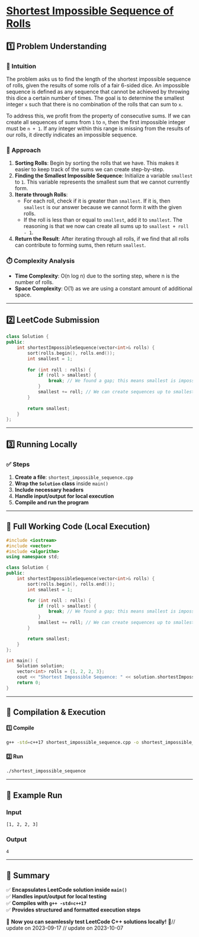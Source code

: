 # **[Shortest Impossible Sequence of Rolls](https://leetcode.com/problems/shortest-impossible-sequence-of-rolls/description/)**  

## **1️⃣ Problem Understanding**  
### **📌 Intuition**  
The problem asks us to find the length of the shortest impossible sequence of rolls, given the results of some rolls of a fair 6-sided dice. An impossible sequence is defined as any sequence that cannot be achieved by throwing this dice a certain number of times. The goal is to determine the smallest integer `x` such that there is no combination of the rolls that can sum to `x`. 

To address this, we profit from the property of consecutive sums. If we can create all sequences of sums from `1` to `n`, then the first impossible integer must be `n + 1`. If any integer within this range is missing from the results of our rolls, it directly indicates an impossible sequence.

### **🚀 Approach**  
1. **Sorting Rolls**: Begin by sorting the rolls that we have. This makes it easier to keep track of the sums we can create step-by-step.
2. **Finding the Smallest Impossible Sequence**: Initialize a variable `smallest` to `1`. This variable represents the smallest sum that we cannot currently form.
3. **Iterate through Rolls**:
   - For each roll, check if it is greater than `smallest`. If it is, then `smallest` is our answer because we cannot form it with the given rolls.
   - If the roll is less than or equal to `smallest`, add it to `smallest`. The reasoning is that we now can create all sums up to `smallest + roll - 1`.
4. **Return the Result**: After iterating through all rolls, if we find that all rolls can contribute to forming sums, then return `smallest`.

### **⏱️ Complexity Analysis**  
- **Time Complexity**: O(n log n) due to the sorting step, where n is the number of rolls.  
- **Space Complexity**: O(1) as we are using a constant amount of additional space.

---  

## **2️⃣ LeetCode Submission**  
```cpp
class Solution {
public:
    int shortestImpossibleSequence(vector<int>& rolls) {
        sort(rolls.begin(), rolls.end());
        int smallest = 1;
        
        for (int roll : rolls) {
            if (roll > smallest) {
                break; // We found a gap; this means smallest is impossible.
            }
            smallest += roll; // We can create sequences up to smallest + roll - 1
        }
        
        return smallest;
    }
};
```  

---  

## **3️⃣ Running Locally**  
### **✅ Steps**  
1. **Create a file**: `shortest_impossible_sequence.cpp`  
2. **Wrap the `Solution` class** inside `main()`  
3. **Include necessary headers**  
4. **Handle input/output for local execution**  
5. **Compile and run the program**  

---  

## **📝 Full Working Code (Local Execution)**  
```cpp
#include <iostream>
#include <vector>
#include <algorithm>
using namespace std;

class Solution {
public:
    int shortestImpossibleSequence(vector<int>& rolls) {
        sort(rolls.begin(), rolls.end());
        int smallest = 1;

        for (int roll : rolls) {
            if (roll > smallest) {
                break; // We found a gap; this means smallest is impossible.
            }
            smallest += roll; // We can create sequences up to smallest + roll - 1
        }

        return smallest;
    }
};

int main() {
    Solution solution;
    vector<int> rolls = {1, 2, 2, 3};
    cout << "Shortest Impossible Sequence: " << solution.shortestImpossibleSequence(rolls) << endl;
    return 0;
}
```  

---  

## **🔧 Compilation & Execution**  
#### **1️⃣ Compile**  
```bash
g++ -std=c++17 shortest_impossible_sequence.cpp -o shortest_impossible_sequence
```  

#### **2️⃣ Run**  
```bash
./shortest_impossible_sequence
```  

---  

## **🎯 Example Run**  
### **Input**  
```
[1, 2, 2, 3]
```  
### **Output**  
```
4
```  

---  

## **📌 Summary**  
✅ **Encapsulates LeetCode solution inside `main()`**  
✅ **Handles input/output for local testing**  
✅ **Compiles with `g++ -std=c++17`**  
✅ **Provides structured and formatted execution steps**  

🚀 **Now you can seamlessly test LeetCode C++ solutions locally!** 🚀// update on 2023-09-17
// update on 2023-10-07
